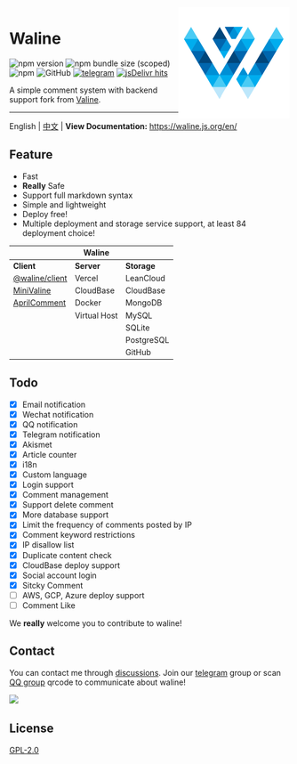 <img src="./assets/logo.png" width="200" align="right" />

# Waline

![npm version](https://img.shields.io/npm/v/@waline/vercel?color=critical&logo=npm&style=flat-square) ![npm bundle size (scoped)](https://img.shields.io/bundlephobia/minzip/@waline/client?style=flat-square&label=size) ![npm](https://img.shields.io/npm/dm/@waline/vercel?style=flat-square) ![GitHub](https://img.shields.io/github/license/walinejs/waline?style=flat-square) [![telegram](https://img.shields.io/badge/telegram-walinejs-2ca5e0?logo=telegram&style=flat-square)](https://t.me/walinejs)
[![jsDelivr hits](https://data.jsdelivr.com/v1/package/npm/@waline/client/badge)](https://www.jsdelivr.com/package/npm/@waline/client)

A simple comment system with backend support fork from [Valine](https://valine.js.org).

---

English | [中文](https://github.com/walinejs/waline/blob/main/README_CN.md) | **View Documentation:** <https://waline.js.org/en/>

## Feature

- Fast
- **Really** Safe
- Support full markdown syntax
- Simple and lightweight
- Deploy free!
- Multiple deployment and storage service support, at least 84 deployment choice!

|                                                          | Waline       |             |
| -------------------------------------------------------- | ------------ | ----------- |
| **Client**                                               | **Server**   | **Storage** |
| [@waline/client](https://waline.js.org)                  | Vercel       | LeanCloud   |
| [MiniValine](https://minivaline.js.org/)                 | CloudBase    | CloudBase   |
| [AprilComment](https://github.com/asforest/AprilComment) | Docker       | MongoDB     |
|                                                          | Virtual Host | MySQL       |
|                                                          |              | SQLite      |
|                                                          |              | PostgreSQL  |
|                                                          |              | GitHub      |

## Todo

- [x] Email notification
- [x] Wechat notification
- [x] QQ notification
- [x] Telegram notification
- [x] Akismet
- [x] Article counter
- [x] i18n
- [x] Custom language
- [x] Login support
- [x] Comment management
- [x] Support delete comment
- [x] More database support
- [x] Limit the frequency of comments posted by IP
- [x] Comment keyword restrictions
- [x] IP disallow list
- [x] Duplicate content check
- [x] CloudBase deploy support
- [x] Social account login
- [x] Sitcky Comment
- [ ] AWS, GCP, Azure deploy support
- [ ] Comment Like

We **really** welcome you to contribute to waline!

## Contact

You can contact me through [discussions](https://github.com/walinejs/waline/discussions). Join our [telegram](https://t.me/walinejs) group or scan [QQ group](https://qm.qq.com/cgi-bin/qm/qr?k=rPZvq_EBfwQa6QZX7sToVlhH49c6ed0R&jump_from=webapi) qrcode to communicate about waline!

<a href="https://qm.qq.com/cgi-bin/qm/qr?k=rPZvq_EBfwQa6QZX7sToVlhH49c6ed0R&jump_from=webapi" target="_blank">
  <img src="./assets/qqgroup.jpg" width="300" />
</a>

## License

[GPL-2.0](https://github.com/lizheming/Waline/blob/main/LICENSE)
